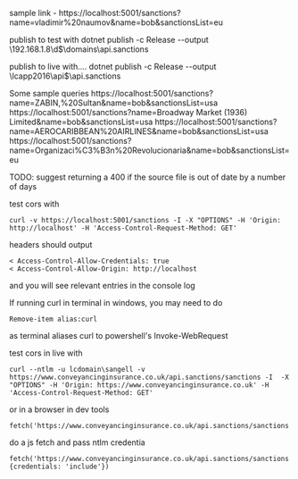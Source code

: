 sample link - https://localhost:5001/sanctions?name=vladimir%20naumov&name=bob&sanctionsList=eu

publish to test with
dotnet publish -c Release --output \\192.168.1.8\d$\domains\api.sanctions

publish to live with....
dotnet publish -c Release --output \\lcapp2016\api$\api.sanctions

Some sample queries
https://localhost:5001/sanctions?name=ZABIN,%20Sultan&name=bob&sanctionsList=usa
https://localhost:5001/sanctions?name=Broadway Market (1936) Limited&name=bob&sanctionsList=usa
https://localhost:5001/sanctions?name=AEROCARIBBEAN%20AIRLINES&name=bob&sanctionsList=usa
https://localhost:5001/sanctions?name=Organizaci%C3%B3n%20Revolucionaria&name=bob&sanctionsList=eu

TODO:
suggest returning a 400 if the source file is out of date by a number of days

test cors with
```
curl -v https://localhost:5001/sanctions -I -X "OPTIONS" -H 'Origin: http://localhost' -H 'Access-Control-Request-Method: GET'
```
headers should output
```
< Access-Control-Allow-Credentials: true
< Access-Control-Allow-Origin: http://localhost
```
and you will see relevant entries in the console log

If running curl in terminal in windows, you may need to do
```
Remove-item alias:curl
```
as terminal aliases curl to powershell's Invoke-WebRequest

test cors in live with 
```
curl --ntlm -u lcdomain\sangell -v https://www.conveyancinginsurance.co.uk/api.sanctions/sanctions -I  -X "OPTIONS" -H 'Origin: https://www.conveyancinginsurance.co.uk' -H 'Access-Control-Request-Method: GET'
```
or in a browser in dev tools
```
fetch('https://www.conveyancinginsurance.co.uk/api.sanctions/sanctions')
```

do a js fetch and pass ntlm credentia
```
fetch('https://www.conveyancinginsurance.co.uk/api.sanctions/sanctions', {credentials: 'include'})
```
